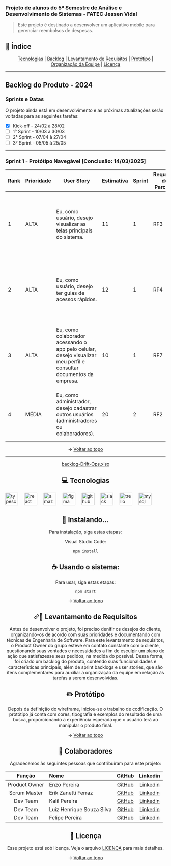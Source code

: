 ### Projeto de alunos do 5º Semestre de Análise e Desenvolvimento de Sistemas - FATEC Jessen Vidal

> Este projeto é destinado a desenvolver um aplicativo mobile para gerenciar reembolsos de despesas.

## 📖 Índice 
<p align="center" dir="auto" name="topo">
    <a href="#tecnologias">Tecnologias</a> | 
    <a href="#backlog">Backlog</a> | 
    <a href="#levantamento">Levantamento de Requisitos</a> |  
    <a href="#prototipo">Protótipo</a> | 
    <a href="#org-equipe">Organização da Equipe</a> | 
    <a href="#licença">Licença</a>
</p>

---

## Backlog do Produto - 2024
<span id="user-content-backlog">

### Sprints e Datas

O projeto ainda está em desenvolvimento e as próximas atualizações serão voltadas para as seguintes tarefas:

- [x] Kick-off - 24/02 à 28/02
- [ ] 1° Sprint - 10/03 à 30/03
- [ ] 2° Sprint - 07/04 à 27/04
- [ ] 3° Sprint - 05/05 à 25/05

---

### Sprint 1 - Protótipo Navegável [**Conclusão:** 14/03/2025]

| Rank | Prioridade | User Story | Estimativa | Sprint | Requisito do Parceiro | Critério de Aceitação | 
|------|------------|------------|------------|--------|-----------------------|------------------------|
| 1    | ALTA       | Eu, como usuário, desejo visualizar as telas principais do sistema. | 11 | 1 | RF3 | O sistema deve exibir as principais telas com navegação básica entre elas, permitindo fácil visualização de todos os componentes. |
| 2    | ALTA       | Eu, como usuário, desejo ter guias de acessos rápidos. | 12 | 1 | RF4 | As guias devem estar acessíveis a partir de qualquer tela, permitindo navegação ágil e prática para funcionalidades principais. |
| 3    | ALTA       | Eu, como colaborador acessando o app pelo celular, desejo visualizar meu perfil e consultar documentos da empresa. | 10 | 1 | RF7 | O perfil deve exibir informações pessoais e documentos essenciais de forma organizada e fácil de acessar. |
| 4    | MÉDIA      | Eu, como administrador, desejo cadastrar outros usuários (administradores ou colaboradores). | 20 | 2 | RF2 | A tela de cadastro de usuários deve permitir criar e atualizar perfis com diferentes níveis de permissão. |

<p align="center" dir="auto">→ <a href="#topo">Voltar ao topo</a></p>

---
<!--
### Sprint 2 - Acessos e Informações da Empresa [**Conclusão:** 20/10/2024]

| Rank | Prioridade | User Story | Estimativa | Sprint | Requisito do Parceiro | Critério de Aceitação |
|------|------------|------------|------------|--------|-----------------------|------------------------|
| 5    | MÉDIA      | Eu, como usuário, desejo uma interface inicial com informações da empresa e acessos rápidos. | 7 | 2 | RF4 | A interface inicial deve exibir informações relevantes da empresa e atalhos para áreas comuns, garantindo navegação rápida e prática. |
| 6    | MÉDIA      | Eu, como usuário, desejo cadastrar clientes e veículos. | 6 | 2 | RF1 | A tela de cadastro deve permitir entrada e atualização de informações de clientes e veículos, com validação dos dados inseridos. |
| 7    | MÉDIA      | Eu, como usuário, quero ter acesso ao controle de reuniões. | 7 | 2 | RF6 | A tela deve exibir a agenda de reuniões, permitindo visualização e criação de eventos, além de notificações de próximos encontros. |
| 8    | ALTA       | Eu, como usuário, desejo inserir perguntas na interface em linguagem natural para facilitar a interação. | 3 | 2 | RF2 | A interface deve permitir a inserção de perguntas de forma clara e responder com precisão em linguagem natural. |

<p align="center" dir="auto">→ <a href="#topo">Voltar ao topo</a></p>

---

### Sprint 3 - Funcionalidades de Informativos e Tutoriais [**Conclusão:** 10/11/2024]

| Rank | Prioridade | User Story | Estimativa | Sprint | Requisito do Parceiro | Critério de Aceitação |
|------|------------|------------|------------|--------|-----------------------|------------------------|
| 9    | MÉDIA      | Eu, como colaborador, desejo ver na área do usuário os informativos da empresa, horários, escalas e eventos. | 9 | 3 | RF4 | A área do usuário deve exibir informações completas sobre plantões, escalas e horários, além de eventos da empresa. |
| 10   | BAIXA      | Eu, como colaborador, desejo ver um tutorial de instruções sobre minha função nos informativos. | 8 | 3 | RF1 | A tela deve permitir acesso a tutoriais por função, com explicações passo a passo e exemplos visuais, como imagens e vídeos. |
| 11   | ALTA       | Eu, como usuário, desejo usar uma interface do usuário finalizada para ter uma experiência intuitiva e consistente. | 5 | 3 | RF2 | A interface deve estar completa, com navegação fluida e interativa, proporcionando uma experiência agradável e eficiente. |
| 12   | BAIXA      | Eu, como colaborador, gostaria de ver minhas tarefas pendentes e notificações na área inicial de perfil. | 6 | 3 | RF5 | A área inicial deve exibir todas as tarefas pendentes e notificações, com fácil acesso e atualização automática. |

<p align="center" dir="auto">→ <a href="#topo">Voltar ao topo</a></p>

---

### Sprint 4 - Gerenciamento de Usuários e Documentação [**Conclusão:** 01/12/2024]

| Rank | Prioridade | User Story | Estimativa | Sprint | Requisito do Parceiro | Critério de Aceitação |
|------|------------|------------|------------|--------|-----------------------|------------------------|
| 13   | BAIXA      | Eu, como administrador, preciso cadastrar os perfis de usuários e inserir documentos no perfil. | 2 | 4 | RNF1 | A interface de cadastro deve permitir inclusão e atualização de documentos nos perfis, com controle de acesso adequado. |
| 14   | BAIXA      | Eu, como administrador, preciso editar os informativos e tutoriais do aplicativo. | 1 | 4 | RNF2 | A área de edição deve permitir atualização dos conteúdos informativos e tutoriais, com salvamento automático e publicação instantânea. |
| 15   | BAIXA      | Eu, como colaborador, desejo um tutorial com instruções para as tarefas do dia a dia. | 8 | 4 | RF1 | O sistema deve exibir tutoriais detalhados, com explicações visuais, de fácil acesso e organizados por categorias de função. |
| 16   | BAIXA      | Eu, como administrador, preciso anexar um documento de Check-list para saída e retorno de veículos. | 7 | 4 | RNF2 | A interface deve permitir upload e visualização de Check-lists em um formato padronizado, com acesso restrito a usuários autorizados. |

<p align="center" dir="auto">→ <a href="#topo">Voltar ao topo</a></p>

---

### User Stories a serem planejadas

| Rank | Prioridade | User Story | Estimativa | Sprint | Requisito do Parceiro | Critério de Aceitação |
|------|------------|------------|------------|--------|-----------------------|------------------------|
| 17   | BAIXA      | Eu, como supervisor, preciso que todos os processos tenham um código para rastreio. | 4 | A definir | RF3 | Cada processo deve exibir um código único e histórico de etapas, incluindo prazos, responsáveis e tempos de conclusão. |
| 18   | MÉDIA      | Eu, como supervisor, preciso notificar o responsável por uma etapa do processo. | 3 | A definir | RF6 | O sistema deve enviar notificações automáticas aos responsáveis quando suas etapas forem requisitadas, com aviso de prazo. |
| 19   | BAIXA      | Eu, como administrador, desejo editar as informações dispostas no aplicativo. | 3 | A definir | RF5 | O sistema deve ter uma interface de edição de conteúdos que permita atualizar informações rapidamente. |
| 20   | MÉDIA      | Eu, como supervisor, preciso de valores e gráficos para análise de desempenho. | 5 | A definir | RF4 | A interface deve permitir visualização de gráficos de desempenho em tempo real, com opções de filtragem por região e departamento. |

<p align="center" dir="auto">→ <a href="#topo">Voltar ao topo</a></p>

---
-->
<div align="center" dir="auto">

[backlog-Drift-Ops.xlsx](https://github.com/user-attachments/files/17600139/backlog-Drift-Ops.xlsx)

## 💻 Tecnologias
<span id="user-content-tecnologias">
<div align="left">
  <img src="https://cdn.jsdelivr.net/gh/devicons/devicon/icons/typescript/typescript-original.svg" height="40" alt="typescript logo"  />
  <img width="12" />
  <img src="https://cdn.jsdelivr.net/gh/devicons/devicon/icons/react/react-original-wordmark.svg" height="40" alt="react logo"  />
  <img width="12" />
  <img src="https://cdn.jsdelivr.net/gh/devicons/devicon/icons/amazonwebservices/amazonwebservices-plain-wordmark.svg" height="40" alt="amazonwebservices logo"  />
  <img width="12" />
  <img src="https://cdn.jsdelivr.net/gh/devicons/devicon/icons/figma/figma-original.svg" height="40" alt="figma logo"  />
  <img width="12" />
  <img src="https://cdn.jsdelivr.net/gh/devicons/devicon/icons/github/github-original-wordmark.svg" height="40" alt="github logo"  />
  <img width="12" />
  <img src="https://cdn.jsdelivr.net/gh/devicons/devicon/icons/slack/slack-original.svg" height="40" alt="slack logo"  />
  <img width="12" />
  <img src="https://cdn.jsdelivr.net/gh/devicons/devicon/icons/trello/trello-plain.svg" height="40" alt="trello logo"  />
  <img width="12" />
  <img src="https://cdn.jsdelivr.net/gh/devicons/devicon/icons/mysql/mysql-original-wordmark.svg" height="40" alt="mysql logo"  />
</div>

###

<!--## 💻 Pré-requisitos

Antes de começar, verifique se você atendeu aos seguintes requisitos:

- Você instalou a versão mais recente de `<linguagem / dependência / requeridos>`
- Você tem uma máquina Windows / Linux / Mac.
- Você leu `<guia / link / documentação_relacionada_ao_projeto>`. -->

## 🚀 Instalando...

Para instalação, siga estas etapas:

Visual Studio Code:

```
npm install
```

## ☕ Usando o sistema:

Para usar, siga estas etapas:

```
npm start
```

<!-- Adicione comandos de execução e exemplos que você acha que os usuários acharão úteis. Forneça uma referência de opções para pontos de bônus! -->
<p dir="auto">→ <a href="#topo">Voltar ao topo</a></p>
<span id="user-content-levantamento">
<h2 align="center" dir="auto"><a id="user-content-pencil-levantamento-de-requisitos" class="anchor" aria-hidden="true" href="#pencil-levantamento-de-requisitos"><svg class="octicon octicon-link" viewBox="0 0 16 16" version="1.1" width="16" height="16" aria-hidden="true"><path fill-rule="evenodd" d="M7.775 3.275a.75.75 0 001.06 1.06l1.25-1.25a2 2 0 112.83 2.83l-2.5 2.5a2 2 0 01-2.83 0 .75.75 0 00-1.06 1.06 3.5 3.5 0 004.95 0l2.5-2.5a3.5 3.5 0 00-4.95-4.95l-1.25 1.25zm-4.69 9.64a2 2 0 010-2.83l2.5-2.5a2 2 0 012.83 0 .75.75 0 001.06-1.06 3.5 3.5 0 00-4.95 0l-2.5 2.5a3.5 3.5 0 004.95 4.95l1.25-1.25a.75.75 0 00-1.06-1.06l-1.25 1.25a2 2 0 01-2.83 0z"></path></svg></a><g-emoji class="g-emoji" alias="memo" fallback-src="https://github.githubassets.com/images/icons/emoji/unicode/1f4dd.png">📝</g-emoji> Levantamento de Requisitos</h2>
<p dir="auto">Antes de desenvolver o projeto, foi preciso denifir os desejos do cliente, organizando-os de acordo com suas prioridades e documentando com técnicas de Engenharia de Software. Para este levantamento de requisitos, o Product Owner do grupo esteve em contato constante com o cliente, questionando suas vontades e necessidades a fim de esculpir um plano de ação que satisfazesse seus pedidos, na medida do possível. Dessa forma, foi criado um backlog do produto, contendo suas funcionalidades e características principais, além de sprint backlogs e user stories, que são itens complementares para auxiliar a organização da equipe em relação às tarefas a serem desenvolvidas.</p>


## ✏️ Protótipo
<span id="user-content-prototipo">
<p dir="auto">Depois da definição do wireframe, iniciou-se o trabalho de codificação. O protótipo já conta com cores, tipografia e exemplos do resultado de uma busca, proporcionando a experiência esperada que o usuário terá ao manipular o produto final.</p>

→ [Voltar ao topo](#topo)



## 🤝 Colaboradores
<span id="user-content-org-equipe">

Agradecemos às seguintes pessoas que contribuíram para este projeto:

|    Função    | Nome                       |                     GitHub                       |                    Linkedin                    |
| :----------: | :-----------------------   | :--------------------------------------------:   | :--------------------------------------------: |
| Product Owner | Enzo Pereira              |    [GitHub](https://github.com/Enzopereira01)    | [Linkedin](https://www.linkedin.com/in/erik-zanetti-ferraz-09895a180/) |
| Scrum Master  | Erik Zanetti Ferraz       |    [GitHub](https://github.com/ErikZFerraz)     | [Linkedin](https://www.linkedin.com/in/erik-zanetti-ferraz-09895a180/) |
|   Dev Team    | Kalil Pereira             |    [GitHub](https://github.com/kalil004)        | [Linkedin](https://www.linkedin.com/in/erik-zanetti-ferraz-09895a180/) |
|   Dev Team    | Luiz Henrique Souza Silva |    [GitHub](https://github.com/LuizHenrique435) | [Linkedin](https://www.linkedin.com/in/luiz-henrique-souza-silva-7b24a9279/)|
|   Dev Team    | Felipe Pereira            |    [GitHub](https://github.com/felipereira10)   | [Linkedin](https://www.linkedin.com/in/felipe-pereira-638370172/)|

## 📝 Licença
<span id="user-content-licença">

Esse projeto está sob licença. Veja o arquivo [LICENÇA](LICENSE.md) para mais detalhes.


<!-- MARKDOWN LINKS & IMAGES -->
<!-- https://www.markdownguide.org/basic-syntax/#reference-style-links -->
[linkedin-shield]: https://img.shields.io/badge/-LinkedIn-black.svg?style=for-the-badge&logo=linkedin&colorB=555
[linkedin-url]: https://linkedin.com/in/othneildrew
<!--[mysql-shield]: 
[mysql-url]: https://www.mysql.com/ -->
[React.js]: https://img.shields.io/badge/React-20232A?style=for-the-badge&logo=react&logoColor=61DAFB
[React-url]: https://reactjs.org/
[Bootstrap.com]: https://img.shields.io/badge/Bootstrap-563D7C?style=for-the-badge&logo=bootstrap&logoColor=white
[Bootstrap-url]: https://getbootstrap.com

</div>

<p align="center" dir="auto">→ <a href="#topo">Voltar ao topo</a></p>
